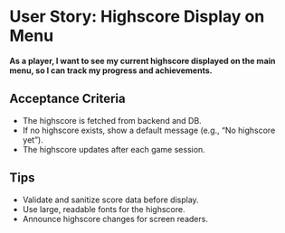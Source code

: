 # User Story: Highscore Display on Menu

**As a player, I want to see my current highscore displayed on the main menu, so I can track my progress and achievements.**

## Acceptance Criteria
- The highscore is fetched from backend and DB.
- If no highscore exists, show a default message (e.g., “No highscore yet”).
- The highscore updates after each game session.

## Tips
- Validate and sanitize score data before display.
- Use large, readable fonts for the highscore.
- Announce highscore changes for screen readers.
